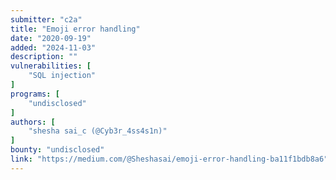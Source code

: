 ```yaml
---
submitter: "c2a"
title: "Emoji error handling"
date: "2020-09-19"
added: "2024-11-03"
description: ""
vulnerabilities: [
    "SQL injection"
]
programs: [
    "undisclosed"
]
authors: [
    "shesha sai_c (@Cyb3r_4ss4s1n)"
]
bounty: "undisclosed"
link: "https://medium.com/@Sheshasai/emoji-error-handling-ba11f1bdb8a6"
---
```




